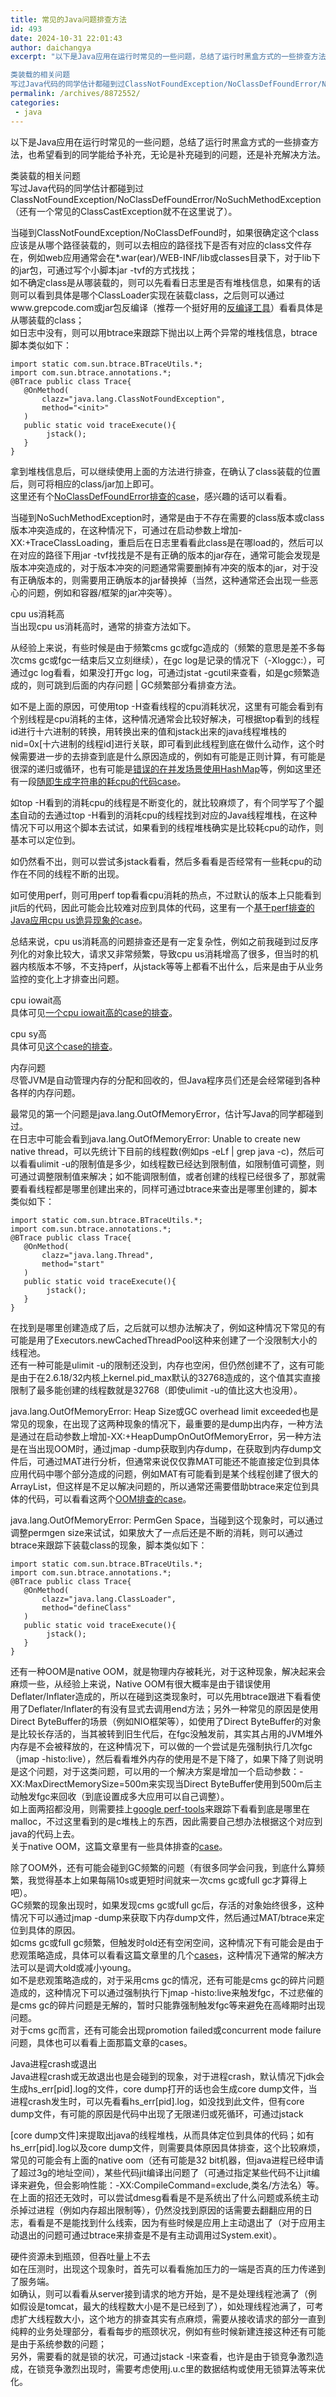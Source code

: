 ```yaml
---
title: 常见的Java问题排查方法
id: 493
date: 2024-10-31 22:01:43
author: daichangya
excerpt: "以下是Java应用在运行时常见的一些问题，总结了运行时黑盒方式的一些排查方法，也希望看到的同学能给予补充，无论是补充碰到的问题，还是补充解决方法。

类装载的相关问题
写过Java代码的同学估计都碰到过ClassNotFoundException/NoClassDefFoundError/NoSuchMethodException（还有一个常见的ClassCastException就不在这里"
permalink: /archives/8872552/
categories:
 - java
---
```


 

以下是Java应用在运行时常见的一些问题，总结了运行时黑盒方式的一些排查方法，也希望看到的同学能给予补充，无论是补充碰到的问题，还是补充解决方法。

类装载的相关问题  
写过Java代码的同学估计都碰到过ClassNotFoundException/NoClassDefFoundError/NoSuchMethodException（还有一个常见的ClassCastException就不在这里说了）。

当碰到ClassNotFoundException/NoClassDefFound时，如果很确定这个class应该是从哪个路径装载的，则可以去相应的路径找下是否有对应的class文件存在，例如web应用通常会在*.war(ear)/WEB-INF/lib或classes目录下，对于lib下的jar包，可通过写个小脚本jar -tvf的方式找找；  
如不确定class是从哪装载的，则可以先看看日志里是否有堆栈信息，如果有的话则可以看到具体是哪个ClassLoader实现在装载class，之后则可以通过www.grepcode.com或jar包反编译（推荐一个挺好用的[反编译工具](http://java.decompiler.free.fr/?q=jdgui "挺好用的反编译工具")）看看具体是从哪装载的class；  
如日志中没有，则可以用btrace来跟踪下抛出以上两个异常的堆栈信息，btrace脚本类似如下：

	import static com.sun.btrace.BTraceUtils.*;
	import com.sun.btrace.annotations.*;
	@BTrace public class Trace{
	   @OnMethod(
		   clazz="java.lang.ClassNotFoundException",
		   method="<init>"
	   )
	   public static void traceExecute(){
			jstack();
	   }
	}

拿到堆栈信息后，可以继续使用上面的方法进行排查，在确认了class装载的位置后，则可将相应的class/jar加上即可。  
这里还有个[NoClassDefFoundError排查的case](http://bluedavy.me/?p=300 "NoClassDefFoundError")，感兴趣的话可以看看。

当碰到NoSuchMethodException时，通常是由于不存在需要的class版本或class版本冲突造成的，在这种情况下，可通过在启动参数上增加-XX:+TraceClassLoading，重启后在日志里看看此class是在哪load的，然后可以在对应的路径下用jar -tvf找找是不是有正确的版本的jar存在，通常可能会发现是版本冲突造成的，对于版本冲突的问题通常需要删掉有冲突的版本的jar，对于没有正确版本的，则需要用正确版本的jar替换掉（当然，这种通常还会出现一些恶心的问题，例如和容器/框架的jar冲突等）。

cpu us消耗高  
当出现cpu us消耗高时，通常的排查方法如下。

从经验上来说，有些时候是由于频繁cms gc或fgc造成的（频繁的意思是差不多每次cms gc或fgc一结束后又立刻继续），在gc log是记录的情况下（-Xloggc:），可通过gc log看看，如果没打开gc log，可通过jstat -gcutil来查看，如是gc频繁造成的，则可跳到后面的内存问题 | GC频繁部分看排查方法。

如不是上面的原因，可使用top -H查看线程的cpu消耗状况，这里有可能会看到有个别线程是cpu消耗的主体，这种情况通常会比较好解决，可根据top看到的线程id进行十六进制的转换，用转换出来的值和jstack出来的java线程堆栈的nid=0x\[十六进制的线程id\]进行关联，即可看到此线程到底在做什么动作，这个时候需要进一步的去排查到底是什么原因造成的，例如有可能是正则计算，有可能是很深的递归或循环，也有可能是[错误的在并发场景使用HashMap](http://bugs.caucho.com/view.php?id=1588 "hessian知名的hashmap bug")等，例如这里还有一段[随即生成字符串的耗cpu的代码case](http://bluedavy.me/?p=269 "一段耗CPU的随机生成字符串的代码，why？")。

如top -H看到的消耗cpu的线程是不断变化的，就比较麻烦了，有个同学写了个[脚本](https://github.com/oldratlee/useful-shells "关联top和jstack的脚本")自动的去通过top -H看到的消耗cpu的线程找到对应的Java线程堆栈，在这种情况下可以用这个脚本去试试，如果看到的线程堆栈确实是比较耗cpu的动作，则基本可以定位到。

如仍然看不出，则可以尝试多jstack看看，然后多看看是否经常有一些耗cpu的动作在不同的线程不断的出现。

如可使用perf，则可用perf top看看cpu消耗的热点，不过默认的版本上只能看到jit后的代码，因此可能会比较难对应到具体的代码，这里有一个[基于perf排查的Java应用cpu us诡异现象的case](http://bluedavy.me/?p=409 "一个Java应用频繁抛异常导致cpu us诡异现象的案例")。

总结来说，cpu us消耗高的问题排查还是有一定复杂性，例如之前我碰到过反序列化的对象比较大，请求又非常频繁，导致cpu us消耗增高了很多，但当时的机器内核版本不够，不支持perf，从jstack等等上都看不出什么，后来是由于从业务监控的变化上才排查出问题。

cpu iowait高  
具体可见[一个cpu iowait高的case的排查](http://hellojava.info/?p=71)。

cpu sy高  
具体可见[这个case的排查](http://hellojava.info/?p=101)。

内存问题  
尽管JVM是自动管理内存的分配和回收的，但Java程序员们还是会经常碰到各种各样的内存问题。

最常见的第一个问题是java.lang.OutOfMemoryError，估计写Java的同学都碰到过。  
在日志中可能会看到java.lang.OutOfMemoryError: Unable to create new native thread，可以先统计下目前的线程数(例如ps -eLf | grep java -c)，然后可以看看ulimit -u的限制值是多少，如线程数已经达到限制值，如限制值可调整，则可通过调整限制值来解决；如不能调限制值，或者创建的线程已经很多了，那就需要看看线程都是哪里创建出来的，同样可通过btrace来查出是哪里创建的，脚本类似如下：

	import static com.sun.btrace.BTraceUtils.*;
	import com.sun.btrace.annotations.*;
	@BTrace public class Trace{
	   @OnMethod(
		   clazz="java.lang.Thread",
		   method="start"
	   )
	   public static void traceExecute(){
			jstack();
	   }
	}

在找到是哪里创建造成了后，之后就可以想办法解决了，例如这种情况下常见的有可能是用了Executors.newCachedThreadPool这种来创建了一个没限制大小的线程池。  
还有一种可能是ulimit -u的限制还没到，内存也空闲，但仍然创建不了，这有可能是由于在2.6.18/32内核上kernel.pid_max默认的32768造成的，这个值其实直接限制了最多能创建的线程数就是32768（即使ulimit -u的值比这大也没用）。

java.lang.OutOfMemoryError: Heap Size或GC overhead limit exceeded也是常见的现象，在出现了这两种现象的情况下，最重要的是dump出内存，一种方法是通过在启动参数上增加-XX:+HeapDumpOnOutOfMemoryError，另一种方法是在当出现OOM时，通过jmap -dump获取到内存dump，在获取到内存dump文件后，可通过MAT进行分析，但通常来说仅仅靠MAT可能还不能直接定位到具体应用代码中哪个部分造成的问题，例如MAT有可能看到是某个线程创建了很大的ArrayList，但这样是不足以解决问题的，所以通常还需要借助btrace来定位到具体的代码，可以看看这两个[OOM排查的case](http://bluedavy.me/?p=205 "两个OOM排查的Case")。

java.lang.OutOfMemoryError: PermGen Space，当碰到这个现象时，可以通过调整permgen size来试试，如果放大了一点后还是不断的消耗，则可以通过btrace来跟踪下装载class的现象，脚本类似如下：

	import static com.sun.btrace.BTraceUtils.*;
	import com.sun.btrace.annotations.*;
	@BTrace public class Trace{
	   @OnMethod(
		   clazz="java.lang.ClassLoader",
		   method="defineClass"
	   )
	   public static void traceExecute(){
			jstack();
	   }
	}

还有一种OOM是native OOM，就是物理内存被耗光，对于这种现象，解决起来会麻烦一些，从经验上来说，Native OOM有很大概率是由于错误使用Deflater/Inflater造成的，所以在碰到这类现象时，可以先用btrace跟进下看看使用了Deflater/Inflater的有没有显式去调用end方法；另外一种常见的原因是使用Direct ByteBuffer的场景（例如NIO框架等），如使用了Direct ByteBuffer的对象是比较长存活的，当其被转到旧生代后，在fgc没触发前，其实其占用的JVM堆外内存是不会被释放的，在这种情况下，可以做的一个尝试是先强制执行几次fgc（jmap -histo:live），然后看看堆外内存的使用是不是下降了，如果下降了则说明是这个问题，对于这类问题，可以用的一个解决方案是增加一个启动参数：-XX:MaxDirectMemorySize=500m来实现当Direct ByteBuffer使用到500m后主动触发fgc来回收（到底设置成多大应用可以自己调整）。  
如上面两招都没用，则需要挂上[google perf-tools](https://code.google.com/p/gperftools/ "google perftools")来跟踪下看看到底是哪里在malloc，不过这里看到的是c堆栈上的东西，因此需要自己想办法根据这个对应到java的代码上去。  
关于native OOM，这篇文章里有一些具体排查的[case](http://bluedavy.me/?p=300 "Java问题排查的Cases")。

除了OOM外，还有可能会碰到GC频繁的问题（有很多同学会问我，到底什么算频繁，我觉得基本上如果每隔10s或更短时间就来一次cms gc或full gc才算得上吧）。  
GC频繁的现象出现时，如果发现cms gc或full gc后，存活的对象始终很多，这种情况下可以通过jmap -dump来获取下内存dump文件，然后通过MAT/btrace来定位到具体的原因。  
如cms gc或full gc频繁，但触发时old还有空闲空间，这种情况下有可能会是由于悲观策略造成，具体可以看看这篇文章里的几个[cases](http://bluedavy.me/?p=300 "Java问题排查的Cases")，这种情况下通常的解决方法可以是调大old或减小young。  
如不是悲观策略造成的，对于采用cms gc的情况，还有可能是cms gc的碎片问题造成的，这种情况下可以通过强制执行下jmap -histo:live来触发fgc，不过悲催的是cms gc的碎片问题是无解的，暂时只能靠强制触发fgc等来避免在高峰期时出现问题。  
对于cms gc而言，还有可能会出现promotion failed或concurrent mode failure问题，具体也可以看看上面那篇文章的cases。

Java进程crash或退出  
Java进程crash或无故退出也是会碰到的现象，对于进程crash，默认情况下jdk会生成hs\_err\[pid\].log的文件，core dump打开的话也会生成core dump文件，当进程crash发生时，可以先看看hs\_err\[pid\].log，如没找到此文件，但有core dump文件，有可能的原因是代码中出现了无限递归或死循环，可通过jstack

\[core dump文件\]来提取出java的线程堆栈，从而具体定位到具体的代码；如有hs_err\[pid\].log以及core dump文件，则需要具体原因具体排查，这个比较麻烦，常见的可能会有上面的native oom（还有可能是32 bit机器，但java进程已经申请了超过3g的地址空间），某些代码jit编译出问题了（可通过指定某些代码不让jit编译来避免，但会影响性能：-XX:CompileCommand=exclude,类名/方法名）等。  
在上面的招还无效时，可以尝试dmesg看看是不是系统出了什么问题或系统主动杀掉过进程（例如内存超出限制等），仍然没找到原因的话需要去翻翻应用的日志，看看是不是能找到什么线索，因为有些时候是应用上主动退出了（对于应用主动退出的问题可通过btrace来排查是不是有主动调用过System.exit）。

硬件资源未到瓶颈，但吞吐量上不去  
如在压测时，出现这个现象时，首先可以看看施加压力的一端是否真的压力传递到了服务端。  
如确认，则可以看看从server接到请求的地方开始，是不是处理线程池满了（例如假设是tomcat，最大的线程数大小是不是已经到了），如处理线程池满了，可考虑扩大线程数大小，这个地方的排查其实有点麻烦，需要从接收请求的部分一直到纯粹的业务处理部分，看看每步的瓶颈状况，例如有些时候新建连接这种还有可能是由于系统参数的问题；  
另外，需要看的就是锁的状况，可通过jstack -l来查看，也许是由于锁竞争激烈造成，在锁竞争激烈出现时，需要考虑使用j.u.c里的数据结构或使用无锁算法等来优化。